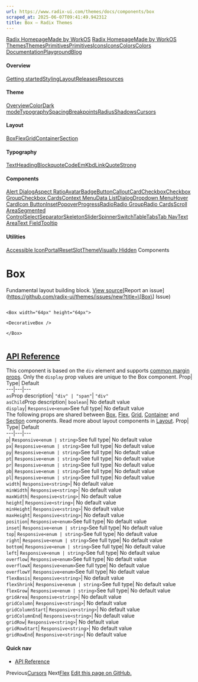 ```yaml
---
url: https://www.radix-ui.com/themes/docs/components/box
scraped_at: 2025-06-07T09:41:49.942312
title: Box – Radix Themes
---
```


[Radix Homepage](https://www.radix-ui.com/)[Made by WorkOS](https://workos.com)
[Radix Homepage](https://www.radix-ui.com/)[Made by WorkOS](https://workos.com)
[ThemesThemes](https://www.radix-ui.com/)[PrimitivesPrimitives](https://www.radix-ui.com/primitives)[IconsIcons](https://www.radix-ui.com/icons)[ColorsColors](https://www.radix-ui.com/colors)
[Documentation](https://www.radix-ui.com/themes/docs/overview/getting-started)[Playground](https://www.radix-ui.com/themes/playground)[Blog](https://www.radix-ui.com/blog)[](https://github.com/radix-ui/themes)
#### Overview
[Getting started](https://www.radix-ui.com/themes/docs/overview/getting-started)[Styling](https://www.radix-ui.com/themes/docs/overview/styling)[Layout](https://www.radix-ui.com/themes/docs/overview/layout)[Releases](https://www.radix-ui.com/themes/docs/overview/releases)[Resources](https://www.radix-ui.com/themes/docs/overview/resources)
#### Theme
[Overview](https://www.radix-ui.com/themes/docs/theme/overview)[Color](https://www.radix-ui.com/themes/docs/theme/color)[Dark mode](https://www.radix-ui.com/themes/docs/theme/dark-mode)[Typography](https://www.radix-ui.com/themes/docs/theme/typography)[Spacing](https://www.radix-ui.com/themes/docs/theme/spacing)[Breakpoints](https://www.radix-ui.com/themes/docs/theme/breakpoints)[Radius](https://www.radix-ui.com/themes/docs/theme/radius)[Shadows](https://www.radix-ui.com/themes/docs/theme/shadows)[Cursors](https://www.radix-ui.com/themes/docs/theme/cursors)
#### Layout
[Box](https://www.radix-ui.com/themes/docs/components/box)[Flex](https://www.radix-ui.com/themes/docs/components/flex)[Grid](https://www.radix-ui.com/themes/docs/components/grid)[Container](https://www.radix-ui.com/themes/docs/components/container)[Section](https://www.radix-ui.com/themes/docs/components/section)
#### Typography
[Text](https://www.radix-ui.com/themes/docs/components/text)[Heading](https://www.radix-ui.com/themes/docs/components/heading)[Blockquote](https://www.radix-ui.com/themes/docs/components/blockquote)[Code](https://www.radix-ui.com/themes/docs/components/code)[Em](https://www.radix-ui.com/themes/docs/components/em)[Kbd](https://www.radix-ui.com/themes/docs/components/kbd)[Link](https://www.radix-ui.com/themes/docs/components/link)[Quote](https://www.radix-ui.com/themes/docs/components/quote)[Strong](https://www.radix-ui.com/themes/docs/components/strong)
#### Components
[Alert Dialog](https://www.radix-ui.com/themes/docs/components/alert-dialog)[Aspect Ratio](https://www.radix-ui.com/themes/docs/components/aspect-ratio)[Avatar](https://www.radix-ui.com/themes/docs/components/avatar)[Badge](https://www.radix-ui.com/themes/docs/components/badge)[Button](https://www.radix-ui.com/themes/docs/components/button)[Callout](https://www.radix-ui.com/themes/docs/components/callout)[Card](https://www.radix-ui.com/themes/docs/components/card)[Checkbox](https://www.radix-ui.com/themes/docs/components/checkbox)[Checkbox Group](https://www.radix-ui.com/themes/docs/components/checkbox-group)[Checkbox Cards](https://www.radix-ui.com/themes/docs/components/checkbox-cards)[Context Menu](https://www.radix-ui.com/themes/docs/components/context-menu)[Data List](https://www.radix-ui.com/themes/docs/components/data-list)[Dialog](https://www.radix-ui.com/themes/docs/components/dialog)[Dropdown Menu](https://www.radix-ui.com/themes/docs/components/dropdown-menu)[Hover Card](https://www.radix-ui.com/themes/docs/components/hover-card)[Icon Button](https://www.radix-ui.com/themes/docs/components/icon-button)[Inset](https://www.radix-ui.com/themes/docs/components/inset)[Popover](https://www.radix-ui.com/themes/docs/components/popover)[Progress](https://www.radix-ui.com/themes/docs/components/progress)[Radio](https://www.radix-ui.com/themes/docs/components/radio)[Radio Group](https://www.radix-ui.com/themes/docs/components/radio-group)[Radio Cards](https://www.radix-ui.com/themes/docs/components/radio-cards)[Scroll Area](https://www.radix-ui.com/themes/docs/components/scroll-area)[Segmented Control](https://www.radix-ui.com/themes/docs/components/segmented-control)[Select](https://www.radix-ui.com/themes/docs/components/select)[Separator](https://www.radix-ui.com/themes/docs/components/separator)[Skeleton](https://www.radix-ui.com/themes/docs/components/skeleton)[Slider](https://www.radix-ui.com/themes/docs/components/slider)[Spinner](https://www.radix-ui.com/themes/docs/components/spinner)[Switch](https://www.radix-ui.com/themes/docs/components/switch)[Table](https://www.radix-ui.com/themes/docs/components/table)[Tabs](https://www.radix-ui.com/themes/docs/components/tabs)[Tab Nav](https://www.radix-ui.com/themes/docs/components/tab-nav)[Text Area](https://www.radix-ui.com/themes/docs/components/text-area)[Text Field](https://www.radix-ui.com/themes/docs/components/text-field)[Tooltip](https://www.radix-ui.com/themes/docs/components/tooltip)
#### Utilities
[Accessible Icon](https://www.radix-ui.com/themes/docs/components/accessible-icon)[Portal](https://www.radix-ui.com/themes/docs/components/portal)[Reset](https://www.radix-ui.com/themes/docs/components/reset)[Slot](https://www.radix-ui.com/themes/docs/components/slot)[Theme](https://www.radix-ui.com/themes/docs/components/theme)[Visually Hidden](https://www.radix-ui.com/themes/docs/components/visually-hidden)
Components
# Box
Fundamental layout building block.
[View source](https://github.com/radix-ui/themes/blob/main/packages/radix-ui-themes/src/components/box.tsx)[Report an issue](https://github.com/radix-ui/themes/issues/new?title=\[Box\] Issue)
```

<Box width="64px" height="64px">

<DecorativeBox />

</Box>


```

## [API Reference](https://www.radix-ui.com/themes/docs/components/box#api-reference)
This component is based on the `div` element and supports [common margin props](https://www.radix-ui.com/themes/docs/overview/layout#margin-props).
Only the `display` prop values are unique to the Box component.
Prop| Type| Default  
---|---|---  
`as`Prop description| `"div" | "span"`| `"div"`  
`asChild`Prop description| `boolean`| No default value  
`display`| `Responsive<enum>`See full type| No default value  
The following props are shared between [Box](https://www.radix-ui.com/themes/docs/components/box), [Flex](https://www.radix-ui.com/themes/docs/components/flex), [Grid](https://www.radix-ui.com/themes/docs/components/grid), [Container](https://www.radix-ui.com/themes/docs/components/container) and [Section](https://www.radix-ui.com/themes/docs/components/section) components. Read more about layout components in [Layout](https://www.radix-ui.com/themes/docs/overview/layout).
Prop| Type| Default  
---|---|---  
`p`| `Responsive<enum | string>`See full type| No default value  
`px`| `Responsive<enum | string>`See full type| No default value  
`py`| `Responsive<enum | string>`See full type| No default value  
`pt`| `Responsive<enum | string>`See full type| No default value  
`pr`| `Responsive<enum | string>`See full type| No default value  
`pb`| `Responsive<enum | string>`See full type| No default value  
`pl`| `Responsive<enum | string>`See full type| No default value  
`width`| `Responsive<string>`| No default value  
`minWidth`| `Responsive<string>`| No default value  
`maxWidth`| `Responsive<string>`| No default value  
`height`| `Responsive<string>`| No default value  
`minHeight`| `Responsive<string>`| No default value  
`maxHeight`| `Responsive<string>`| No default value  
`position`| `Responsive<enum>`See full type| No default value  
`inset`| `Responsive<enum | string>`See full type| No default value  
`top`| `Responsive<enum | string>`See full type| No default value  
`right`| `Responsive<enum | string>`See full type| No default value  
`bottom`| `Responsive<enum | string>`See full type| No default value  
`left`| `Responsive<enum | string>`See full type| No default value  
`overflow`| `Responsive<enum>`See full type| No default value  
`overflowX`| `Responsive<enum>`See full type| No default value  
`overflowY`| `Responsive<enum>`See full type| No default value  
`flexBasis`| `Responsive<string>`| No default value  
`flexShrink`| `Responsive<enum | string>`See full type| No default value  
`flexGrow`| `Responsive<enum | string>`See full type| No default value  
`gridArea`| `Responsive<string>`| No default value  
`gridColumn`| `Responsive<string>`| No default value  
`gridColumnStart`| `Responsive<string>`| No default value  
`gridColumnEnd`| `Responsive<string>`| No default value  
`gridRow`| `Responsive<string>`| No default value  
`gridRowStart`| `Responsive<string>`| No default value  
`gridRowEnd`| `Responsive<string>`| No default value  
#### Quick nav
  * [API Reference](https://www.radix-ui.com/themes/docs/components/box#api-reference)


Previous[Cursors](https://www.radix-ui.com/themes/docs/theme/cursors)
Next[Flex](https://www.radix-ui.com/themes/docs/components/flex)
[Edit this page on GitHub.](https://github.com/radix-ui/website/edit/main/data/themes/docs/components/box.mdx "Edit this page on GitHub.")


